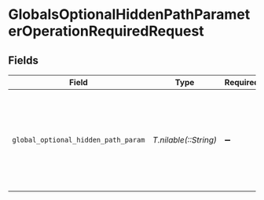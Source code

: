 # GlobalsOptionalHiddenPathParameterOperationRequiredRequest


## Fields

| Field                                                                                       | Type                                                                                        | Required                                                                                    | Description                                                                                 |
| ------------------------------------------------------------------------------------------- | ------------------------------------------------------------------------------------------- | ------------------------------------------------------------------------------------------- | ------------------------------------------------------------------------------------------- |
| `global_optional_hidden_path_param`                                                         | *T.nilable(::String)*                                                                       | :heavy_minus_sign:                                                                          | Overrides the optional hidden global path parameter to be required<br/>at the operation level.<br/> |